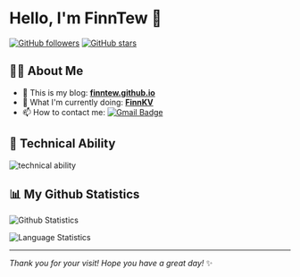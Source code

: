 # Hello, I'm FinnTew 👋

[![GitHub followers](https://img.shields.io/github/followers/FinnTew?label=Follow&style=social)](https://github.com/FinnTew)
[![GitHub stars](https://img.shields.io/github/stars/FinnTew?affiliations=OWNER%2CCOLLABORATOR&style=social)](https://github.com/FinnTew)

## 👨‍💻 About Me

- 💬 This is my blog: **[finntew.github.io](https://finntew.github.io)**
- 🔭 What I'm currently doing: **[FinnKV](https://github.com/FinnTew/FinnKV)**
- 📫 How to contact me: [![Gmail Badge](https://img.shields.io/badge/-tidalglowe@gmail.com-c14438?style=flat&logo=Gmail&logoColor=white&link=mailto:tidalglowe@gmail.com)](mailto:tidalglowe@gmail.com)

## 🚀 Technical Ability

![technical ability](https://skillicons.dev/icons?i=golang,mysql,redis,kafka,python,github,linux&theme=light)

## 📊 My Github Statistics

![Github Statistics](https://github-readme-stats.vercel.app/api?username=FinnTew&show_icons=true&theme=radical)

![Language Statistics](https://github-readme-stats.vercel.app/api/top-langs/?username=FinnTew&layout=compact&theme=radical)

---

*Thank you for your visit! Hope you have a great day!* ✨
